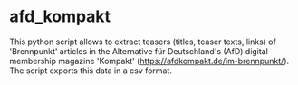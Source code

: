 # afd_kompakt
This python script allows to extract teasers (titles, teaser texts, links) of 'Brennpunkt' articles in the Alternative für Deutschland's (AfD) digital membership magazine 'Kompakt' (https://afdkompakt.de/im-brennpunkt/). The script exports this data in a csv format.

